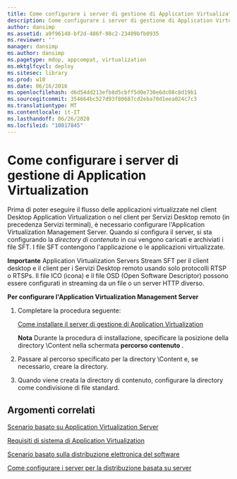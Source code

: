 ```yaml
---
title: Come configurare i server di gestione di Application Virtualization
description: Come configurare i server di gestione di Application Virtualization
author: dansimp
ms.assetid: a9f96148-bf2d-486f-98c2-23409bfb0935
ms.reviewer: ''
manager: dansimp
ms.author: dansimp
ms.pagetype: mdop, appcompat, virtualization
ms.mktglfcycl: deploy
ms.sitesec: library
ms.prod: w10
ms.date: 06/16/2016
ms.openlocfilehash: d6d54dd213efb8d5cbff5d0e730e6dc08c8d19b1
ms.sourcegitcommit: 354664bc527d93f80687cd2eba70d1eea024c7c3
ms.translationtype: MT
ms.contentlocale: it-IT
ms.lasthandoff: 06/26/2020
ms.locfileid: "10817845"
---
```

# Come configurare i server di gestione di Application Virtualization


Prima di poter eseguire il flusso delle applicazioni virtualizzate nel client Desktop Application Virtualization o nel client per Servizi Desktop remoto (in precedenza Servizi terminal), è necessario configurare l'Application Virtualization Management Server. Quando si configura il server, si sta configurando la *directory di contenuto* in cui vengono caricati e archiviati i file SFT. I file SFT contengono l'applicazione o le applicazioni virtualizzate.

**Importante**  Application Virtualization Servers Stream SFT per il client desktop e il client per i Servizi Desktop remoto usando solo protocolli RTSP o RTSPs. Il file ICO (icona) e il file OSD (Open Software Descriptor) possono essere configurati in streaming da un file o un server HTTP diverso.

 

**Per configurare l'Application Virtualization Management Server**

1.  Completare la procedura seguente:

    [Come installare il server di gestione di Application Virtualization](how-to-install-application-virtualization-management-server.md)

    **Nota**  Durante la procedura di installazione, specificare la posizione della directory \\Content nella schermata **percorso contenuto** .

     

2.  Passare al percorso specificato per la directory \\Content e, se necessario, creare la directory.

3.  Quando viene creata la directory di contenuto, configurare la directory come condivisione di file standard.

## Argomenti correlati


[Scenario basato su Application Virtualization Server](application-virtualization-server-based-scenario.md)

[Requisiti di sistema di Application Virtualization](application-virtualization-system-requirements.md)

[Scenario basato sulla distribuzione elettronica del software](electronic-software-distribution-based-scenario.md)

[Come configurare i server per la distribuzione basata su server](how-to-configure-servers-for-server-based-deployment.md)

 

 






